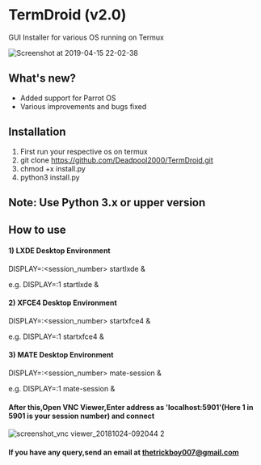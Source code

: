 # TermDroid (v2.0)
GUI Installer for various OS running on Termux

![Screenshot at 2019-04-15 22-02-38](https://user-images.githubusercontent.com/32305505/56149678-b7037380-5fca-11e9-8282-9ce21c3ca9e0.png)

## What's new?
- Added support for Parrot OS 
- Various improvements and bugs fixed

## Installation
1) First run your respective os on termux
2) git clone https://github.com/Deadpool2000/TermDroid.git
3) chmod +x install.py
4) python3 install.py

## Note: Use Python 3.x or upper version

## How to use

#### 1) LXDE Desktop Environment 
DISPLAY=:<session_number> startlxde &

e.g. DISPLAY=:1 startlxde &

#### 2) XFCE4 Desktop Environment 
DISPLAY=:<session_number> startxfce4 &

e.g. DISPLAY=:1 startxfce4 &

#### 3) MATE Desktop Environment 
DISPLAY=:<session_number> mate-session &

e.g. DISPLAY=:1 mate-session &

#### After this,Open VNC Viewer,Enter address as 'localhost:5901'(Here 1 in 5901 is your session number) and connect 

![screenshot_vnc viewer_20181024-092044 2](https://user-images.githubusercontent.com/32305505/47405269-6ecb6d00-d76e-11e8-8a5e-1ac3d54bbfef.png)



#### If you have any query,send an email at thetrickboy007@gmail.com
